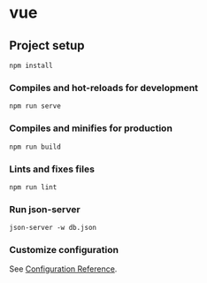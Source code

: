 # vue

## Project setup
```
npm install
```

### Compiles and hot-reloads for development
```
npm run serve
```

### Compiles and minifies for production
```
npm run build
```

### Lints and fixes files
```
npm run lint
```

### Run json-server
```
json-server -w db.json
```

### Customize configuration
See [Configuration Reference](https://cli.vuejs.org/config/).
